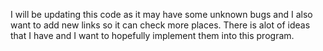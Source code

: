 I will be updating this code as it may have some unknown bugs and I also want to add new links so it can check more places. There is alot of ideas that I have and I want to hopefully implement them into this program.
